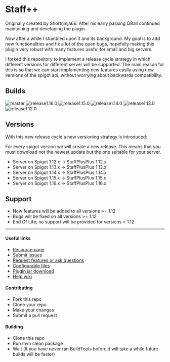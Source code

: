 # Staff++
Originally created by Shortninja66. After his early passing QBall continued maintaining and developing the plugin.

Now after a while I stumbled upon it and its background. My goal is to add new functionalities and fix a lot of the open bugs, hopefully making this plugin very robust with many features useful for small and big servers.

I forked this repository to implement a release cycle strategy in which different versions for different server will be supported.
The main reason for this is so that we can start implementing new features easily using new versions of the spigot api, without worrying about backwards compatibility.

## Builds

![master](https://github.com/garagepoort/StaffPlusPlus/workflows/MasterBuild/badge.svg)
![release1.16.0](https://github.com/garagepoort/StaffPlusPlus/workflows/Release_1.16.0/badge.svg)
![release1.15.0](https://github.com/garagepoort/StaffPlusPlus/workflows/Release_1.15.0/badge.svg)
![release1.14.0](https://github.com/garagepoort/StaffPlusPlus/workflows/Release_1.14.0/badge.svg)
![release1.13.0](https://github.com/garagepoort/StaffPlusPlus/workflows/Release_1.13.0/badge.svg)
![release1.12.0](https://github.com/garagepoort/StaffPlusPlus/workflows/Release_1.12.0/badge.svg)

## Versions
With this new release cycle a new versioning strategy is introduced:

For every spigot version we will create a new release. This means that you must download not the newest update but the one suitable for your server.

- Server on Spigot 1.12.x -> StaffPlusPlus 1.12.x
- Server on Spigot 1.13.x -> StaffPlusPlus 1.13.x
- Server on Spigot 1.14.x -> StaffPlusPlus 1.14.x
- Server on Spigot 1.15.x -> StaffPlusPlus 1.15.x
- Server on Spigot 1.16.x -> StaffPlusPlus 1.16.x

## Support 
- New features will be added to all versions >= 1.12
- Bugs will be fixed on all versions  >= 1.12
- End Of Life, no support will be provided for versions < 1.12

----
#### Useful links
* [Resource page](https://www.spigotmc.org/resources/staffplusplus.83562/)
* [Submit issues](https://github.com/garagepoort/StaffPlusPlus/issues)
* [Request features or ask questions](https://discord.gg/Nwvubuz)
* [Configurable files](https://github.com/Shortninja66/StaffPlus/wiki/Configurable-files)
* [Plugin jar download](https://www.spigotmc.org/resources/staffplusplus.83562/history)
* [Help wiki](https://github.com/garagepoort/StaffPlusPlus/wiki)

#### Contributing
* Fork this repo
* Clone your repo
* Make your changes
* Submit a pull request

#### Building
* Clone this repo
* Run mvn clean package
* Wait (if you have never ran BuildTools before it will take a while future builds will be faster)
